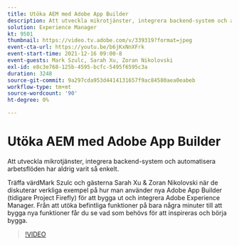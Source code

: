 ```yaml
---
title: Utöka AEM med Adobe App Builder
description: Att utveckla mikrotjänster, integrera backend-system och automatisera arbetsflöden har aldrig varit så enkelt.
solution: Experience Manager
kt: 9501
thumbnail: https://video.tv.adobe.com/v/339319?format=jpeg
event-cta-url: https://youtu.be/b6jKxNnXFrk
event-start-time: 2021-12-16 09:00-8
event-guests: Mark Szulc, Sarah Xu, Zoran Nikolovski
exl-id: e8c3e768-125b-4595-bcfc-5495f6595c3a
duration: 3248
source-git-commit: 9a297cda953d4414131657f9ac84580aea0eabeb
workflow-type: tm+mt
source-wordcount: '90'
ht-degree: 0%

---
```


# Utöka AEM med Adobe App Builder

Att utveckla mikrotjänster, integrera backend-system och automatisera arbetsflöden har aldrig varit så enkelt.

Träffa värdMark Szulc och gästerna Sarah Xu &amp; Zoran Nikolovski när de diskuterar verkliga exempel på hur man använder nya Adobe App Builder (tidigare Project Firefly) för att bygga ut och integrera Adobe Experience Manager.  Från att utöka befintliga funktioner på bara några minuter till att bygga nya funktioner får du se vad som behövs för att inspireras och börja bygga.

>[!VIDEO](https://video.tv.adobe.com/v/339319/?quality=12&learn=on)
